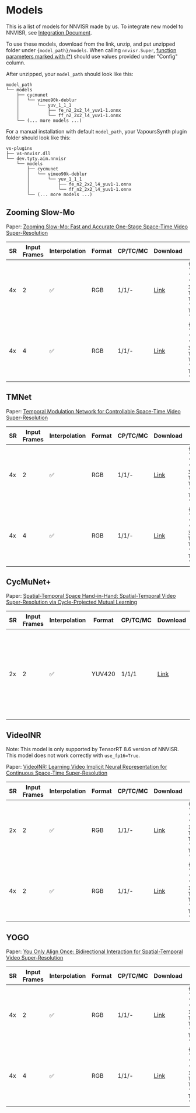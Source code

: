 # Models

This is a list of models for NNVISR made by us.
To integrate new model to NNVISR, see [Integration Document](https://github.com/tongyuantongyu/vs-NNVISR/blob/main/docs/integration.md).

To use these models, download from the link, unzip, and put unzipped folder under `{model_path}/models`.
When calling `nnvisr.Super`, [function parameters marked with (*)](https://github.com/tongyuantongyu/vs-NNVISR/blob/main/docs/usage.md#function-interface)
should use values provided under "Config" column.

After unzipped, your `model_path` should look like this:

```
model_path
└── models
    ├── cycmunet
    │   └── vimeo90k-deblur
    │       └── yuv_1_1_1
    │           ├── fe_n2_2x2_l4_yuv1-1.onnx
    │           └── ff_n2_2x2_l4_yuv1-1.onnx
    └── (... more models ...)
```

For a manual installation with default `model_path`,
your VapoursSynth plugin folder should look like this:
```
vs-plugins
├── vs-nnvisr.dll
└── dev.tyty.aim.nnvisr
    └── models
        ├── cycmunet
        │   └── vimeo90k-deblur
        │       └── yuv_1_1_1
        │           ├── fe_n2_2x2_l4_yuv1-1.onnx
        │           └── ff_n2_2x2_l4_yuv1-1.onnx
        └── (... more models ...)

```

## Zooming Slow-Mo

Paper:
[Zooming Slow-Mo: Fast and Accurate One-Stage Space-Time Video Super-Resolution](https://arxiv.org/abs/2002.11616)

| SR | Input Frames | Interpolation | Format | CP/TC/MC | Download                                                                                               | Config                                                                                                                                                                              | Note                                                              |
|----|--------------|---------------|--------|----------|--------------------------------------------------------------------------------------------------------|-------------------------------------------------------------------------------------------------------------------------------------------------------------------------------------|-------------------------------------------------------------------|
| 4x | 2            | ✅             | RGB    | 1/1/-    | [Link](https://github.com/tongyuantongyu/vs-NNVISR/releases/download/assets/zooming-slowmo-2frame.zip) | ```{'scale_factor': 4, 'input_count': 2, 'feature_count': 64, 'extraction_layers': 3, 'interpolation': True, 'extra_frame': True, 'double_frame': True, 'model': 'zsm/vimeo90k'}``` | Official pretrained weights trained on Vimeo90k septuplet dataset |
| 4x | 4            | ✅             | RGB    | 1/1/-    | [Link](https://github.com/tongyuantongyu/vs-NNVISR/releases/download/assets/zooming-slowmo-4frame.zip) | ```{'scale_factor': 4, 'input_count': 4, 'feature_count': 64, 'extraction_layers': 3, 'interpolation': True, 'extra_frame': True, 'double_frame': True, 'model': 'zsm/vimeo90k'}``` | Official pretrained weights trained on Vimeo90k septuplet dataset |

## TMNet

Paper:
[Temporal Modulation Network for Controllable Space-Time Video Super-Resolution](https://arxiv.org/abs/2104.10642)

| SR | Input Frames | Interpolation | Format | CP/TC/MC | Download                                                                                               | Config                                                                                                                                                                                | Note                                                              |
|----|--------------|---------------|--------|----------|--------------------------------------------------------------------------------------------------------|---------------------------------------------------------------------------------------------------------------------------------------------------------------------------------------|-------------------------------------------------------------------|
| 4x | 2            | ✅             | RGB    | 1/1/-    | [Link](https://github.com/tongyuantongyu/vs-NNVISR/releases/download/assets/zooming-slowmo-2frame.zip) | ```{'scale_factor': 4, 'input_count': 2, 'feature_count': 64, 'extraction_layers': 3, 'interpolation': True, 'extra_frame': True, 'double_frame': True, 'model': 'tmnet/vimeo90k'}``` | Official pretrained weights trained on Vimeo90k septuplet dataset |
| 4x | 4            | ✅             | RGB    | 1/1/-    | [Link](https://github.com/tongyuantongyu/vs-NNVISR/releases/download/assets/zooming-slowmo-4frame.zip) | ```{'scale_factor': 4, 'input_count': 4, 'feature_count': 64, 'extraction_layers': 3, 'interpolation': True, 'extra_frame': True, 'double_frame': True, 'model': 'tmnet/vimeo90k'}``` | Official pretrained weights trained on Vimeo90k septuplet dataset |


## CycMuNet+

Paper:
[Spatial-Temporal Space Hand-in-Hand: Spatial-Temporal Video Super-Resolution via Cycle-Projected Mutual Learning](https://arxiv.org/abs/2205.05264)

| SR | Input Frames | Interpolation | Format | CP/TC/MC | Download                                                                                     | Config                                                                                                                                                                                                                                                                 | Note                                                         |
|----|--------------|---------------|--------|----------|----------------------------------------------------------------------------------------------|------------------------------------------------------------------------------------------------------------------------------------------------------------------------------------------------------------------------------------------------------------------------|--------------------------------------------------------------|
| 2x | 2            | ✅             | YUV420 | 1/1/1    | [Link](https://github.com/tongyuantongyu/vs-NNVISR/releases/download/assets/cycmunet-2x.zip) | ```{'scale_factor': 2, 'input_count': 2, 'feature_count': 64, 'extraction_layers': 4, 'interpolation': True, 'extra_frame': True, 'double_frame': True, 'model': 'cycmunet/vimeo90k-deblur', 'norm_mean': [0.485, 0.456, 0.406], 'norm_std': [0.229, 0.224, 0.225]}``` | Trained on Vimeo90k triplet dataset with random blur applied |

## VideoINR

Note: This model is only supported by TensorRT 8.6 version of NNVISR.
This model does not work correctly with `use_fp16=True`.

Paper:
[VideoINR: Learning Video Implicit Neural Representation for Continuous Space-Time Super-Resolution](https://arxiv.org/abs/2206.04647)

| SR | Input Frames | Interpolation | Format | CP/TC/MC | Download                                                                                 | Config                                                                                                                                                                              | Note                                                    |
|----|--------------|---------------|--------|----------|------------------------------------------------------------------------------------------|-------------------------------------------------------------------------------------------------------------------------------------------------------------------------------------|---------------------------------------------------------|
| 2x | 2            | ✅             | RGB    | 1/1/-    | [Link](https://github.com/tongyuantongyu/vs-NNVISR/releases/download/assets/vinr-2x.zip) | ```{'scale_factor': 2, 'input_count': 2, 'feature_count': 3, 'extraction_layers': 1, 'interpolation': True, 'extra_frame': True, 'double_frame': True, 'model': 'vinr/adobe240'}``` | Official pretrained weights trained on Adobe240 dataset |
| 4x | 2            | ✅             | RGB    | 1/1/-    | [Link](https://github.com/tongyuantongyu/vs-NNVISR/releases/download/assets/vinr-4x.zip) | ```{'scale_factor': 4, 'input_count': 2, 'feature_count': 3, 'extraction_layers': 1, 'interpolation': True, 'extra_frame': True, 'double_frame': True, 'model': 'vinr/adobe240'}``` | Official pretrained weights trained on Adobe240 dataset |


## YOGO

Paper:
[You Only Align Once: Bidirectional Interaction for Spatial-Temporal Video Super-Resolution](https://arxiv.org/abs/2207.06345)

| SR | Input Frames | Interpolation | Format | CP/TC/MC | Download                                                                                     | Config                                                                                                                                                                               | Note                                  |
|----|--------------|---------------|--------|----------|----------------------------------------------------------------------------------------------|--------------------------------------------------------------------------------------------------------------------------------------------------------------------------------------|---------------------------------------|
| 4x | 2            | ✅             | RGB    | 1/1/-    | [Link](https://github.com/tongyuantongyu/vs-NNVISR/releases/download/assets/yogo-2frame.zip) | ```{'scale_factor': 4, 'input_count': 2, 'feature_count': 64, 'extraction_layers': 1, 'interpolation': True, 'extra_frame': True, 'double_frame': True, 'model': 'yogo/vimeo90k'}``` | Trained on Vimeo90k septuplet dataset |
| 4x | 4            | ✅             | RGB    | 1/1/-    | [Link](https://github.com/tongyuantongyu/vs-NNVISR/releases/download/assets/yogo-4frame.zip) | ```{'scale_factor': 4, 'input_count': 4, 'feature_count': 64, 'extraction_layers': 1, 'interpolation': True, 'extra_frame': True, 'double_frame': True, 'model': 'yogo/vimeo90k'}``` | Trained on Vimeo90k septuplet dataset |
